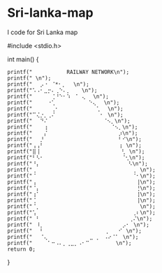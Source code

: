 # Sri-lanka-map
I code for Sri Lanka map

#include <stdio.h>

int main() {
    
    printf("           RAILWAY NETWORK\n");
    printf(" \n");
    printf("⠀⠀⡠⠐⠀⠈*⠂⡀⠀⠀\n");
    printf("⠡⠠⠂⣀⡒⠄⢀⠑⠄⡀⠀⠀⠀\n");
    printf("⠀⠀⠀⠀⠀⢈⠘⠑⠂⠱⠀⠈⠀⢄⠀⠀\n");
    printf("⠀⠀⠀⠀⠐⢁⠀⠀⠀⠀⠀⠀ ⠀⠀⠑⢄⠀⠀\n");
    printf("⠀⠀⠀⠀⠀⢀⠂⠀⠀⠀⠀⠀⠀ ⠀⠀⠀⢁⠀⠀\n");
    printf("⠉⢌⡐⡀⢀⠌⠀⠀⠀⠀⠀⠀⠀⠀ ⠀⠀⠀⠂⠀\n");
    printf("⠀⠀⠙⠌⠀⠀⠀⠀⠀⠀⠀⠀⠀⠀  ⠀⠀⠀⠈⠢⡀\n");
    printf("⠀⠀⠀⢰⠀⠀⠀⠀⠀⠀⠀⠀⠀  ⠀⠀⠀⠀⠀⠀⠈⠢⡀\n");
    printf("⠀⠀⠀⡌⠀⠀⠀⠀⠀⠀⠀⠀⠀  ⠀⠀⠀⠀⠀⠀⠀⠀⡰\n");
    printf("⠀⠀⡘⠀⠀⠀⠀⠀⠀⠀⠀⠀⠀⠀  ⠀⠀⠀⠀⠀⠀⠀⠃⠊\n");
    printf("⢠⢠⠃⠀⠀⠀⠀⠀⠀⠀⠀⠀⠀⠀⠀  ⠀⠀⠀⠀⠀⠀⢰⠀\n");
    printf("⣿⢸⠀⠀⠀⠀⠀⠀⠀⠀⠀⠀⠀⠀⠀   ⠀⠀⠀⠀⠀⠀⢃⠀\n");
    printf("⠃⠣⠂⠀⠀⠀⠀⠀⠀⠀⠀⠀⠀⠀⠀⠀   ⠀⠀⠀⠀⠀⠈⢂\n");
    printf("⠘⡄⠀⠀⠀⠀⠀⠀⠀⠀⠀⠀⠀⠀⠀⠀⠀    ⠀⠀⠀⠀⠀⠣\n");
    printf("⢀⠀⠀⠀⠀⠀⠀⠀⠀⠀⠀⠀⠀⠀⠀⠀⠀    ⠀⠀⠀⠀⠀⠀⢀⠀\n");
    printf("⠈⠀⠀⠀⠀⠀⠀⠀⠀⠀⠀⠀⠀⠀⠀⠀⠀    ⠀⠀⠀⠀⠀⠀⠈⠂\n");
    printf("⢠⠀⠀⠀⠀⠀⠀⠀⠀⠀⠀⠀⠀⠀⠀⠀⠀⠀⠀⠀    ⠀⠀⠀⠀⢸\n");
    printf("⠈⡄⠀⠀⠀⠀⠀⠀⠀⠀⠀⠀⠀⠀⠀⠀⠀⠀⠀⠀    ⠀⠀⠀⠀⢘\n");
    printf("⢰⠁⠀⠀⠀⠀⠀⠀⠀⠀⠀⠀⠀⠀⠀⠀⠀⠀⠀⠀⠀    ⠀⠀⠀⢸\n");
    printf("⢈⠀⠀⠀⠀⠀⠀⠀⠀⠀⠀⠀⠀⠀⠀⠀⠀⠀⠀⠀⠀    ⠀⠀⠀⢸\n");
    printf("⠈⡀⠀⠀⠀⠀⠀⠀⠀⠀⠀⠀⠀⠀⠀⠀⠀⠀⠀⠀⠀    ⠀⠀⠀⠀\n");
    printf("⢡⠀⠀⠀⠀⠀⠀⠀⠀⠀⠀⠀⠀⠀⠀⠀⠀⠀⠀⠀    ⠀⠀⠀⢀⠆\n");
    printf("⠀⠃⠀⠀⠀⠀⠀⠀⠀⠀⠀⠀⠀⠀⠀⠀⠀⠀⠀⠀⠀⠀   ⠀⢀⠌\n");
    printf("⠀⠸⡀⠀⠀⠀⠀⠀⠀⠀⠀⠀⠀⠀⠀⠀⠀⠀⠀⠀⠀⠀  ⡠⠂⠀\n");
    printf("⠀⠀⠃⠀⠀⠀⠀⠀⠀⠀⠀⠀⠀⠀⠀⠀⠀⠀⠀⢀⠀  ⠊⠀\n");
    printf("⠀⠀⠈⢄⠀⠀⠀⠀⠀⠀⠀⠀⠀⠀⠀⣀ ⡀⠀⠠⠔⠈⠁⠀\n");
    printf("⠀⠀⠀⠀⠁⠒⠠⠄⡀⢀⣀⡀⠠⠂⠉⠀⠀⠀⠀⠀⠀⠀\n");
    return 0;
}
